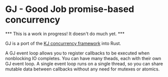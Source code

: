 # GJ - Good Job promise-based concurrency

*** This is a work in progress! It doesn't do much yet. ***

GJ is a port of the [KJ concurrency framework](https://capnproto.org/cxxrpc.html#kj-concurrency-framework)
into Rust.

A GJ event loop allows you to register callbacks to be executed when nonblocking IO completes.
You can have many theads, each with their own GJ event loop.
A single event loop runs on a single thread,
so you can share mutable data between callbacks without any need for mutexes or atomics.

